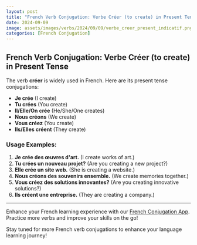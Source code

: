 ```yaml
---
layout: post
title: "French Verb Conjugation: Verbe Créer (to create) in Present Tense"
date: 2024-09-09
image: assets/images/verbs/2024/09/09/verbe_creer_present_indicatif.png
categories: [French Conjugation]
---
```


## French Verb Conjugation: Verbe Créer (to create) in Present Tense

The verb **créer** is widely used in French. Here are its present tense conjugations:

- **Je crée** (I create)
- **Tu crées** (You create)
- **Il/Elle/On crée** (He/She/One creates)
- **Nous créons** (We create)
- **Vous créez** (You create)
- **Ils/Elles créent** (They create)

### Usage Examples:

1. **Je crée des œuvres d'art.** (I create works of art.)
2. **Tu crées un nouveau projet?** (Are you creating a new project?)
3. **Elle crée un site web.** (She is creating a website.)
4. **Nous créons des souvenirs ensemble.** (We create memories together.)
5. **Vous créez des solutions innovantes?** (Are you creating innovative solutions?)
6. **Ils créent une entreprise.** (They are creating a company.)

---

Enhance your French learning experience with our [French Conjugation App]({{site.appStore.url}}). Practice more verbs and improve your skills on the go!

Stay tuned for more French verb conjugations to enhance your language learning journey!